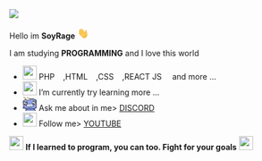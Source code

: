 <img src="https://i.imgur.com/E6nyXa1.jpg" width="" height=""/>

Hello im **SoyRage** <img src="https://github.com/Calatop/Calatop/blob/main/img/wave.gif?raw=true" width="20" height="20"/>

I am studying **PROGRAMMING** and I love this world

- <img src="https://c.tenor.com/rMxNr07CxSMAAAAC/cat-crazy-cat.gif" width="25" height="25"/> PHP<img src="https://upload.wikimedia.org/wikipedia/commons/thumb/2/27/PHP-logo.svg/1280px-PHP-logo.svg.png" width="15" height="15"/>,HTML<img src="https://www.atodocurso.com/sites/default/files/html.png" width="15" height="15"/>,CSS<img src="https://cdn-icons-png.flaticon.com/512/888/888847.png" width="15" height="15"/>,REACT JS<img src="https://upload.wikimedia.org/wikipedia/commons/thumb/9/99/Unofficial_JavaScript_logo_2.svg/1200px-Unofficial_JavaScript_logo_2.svg.png" width="15" height="15"/> and more ...
- <img src="https://c.tenor.com/CtH3jzV7Sa0AAAAM/studying-school.gif" width="25" height="25"/> I’m currently try learning more ...
- <img src="https://github.com/Calatop/Calatop/blob/main/img/wupspat.gif?raw=true" width="25" height="25"/> Ask me about in me> [DISCORD](https://discord.gg/4f9YcT97SZ)
- <img src="https://c.tenor.com/do8q_eYrsW4AAAAd/crying-black-guy-meme.gif" width="25" height="25"/> Follow me> [YOUTUBE](https://www.youtube.com/channel/UCfLzjIlbadSJnpymgjtRrCA)

<img src="https://c.tenor.com/OAzxoRoyfW0AAAAi/bolt-doodle.gif" width="25" height="25"/> **If I learned to program, you can too. Fight for your goals** <img src="https://c.tenor.com/OAzxoRoyfW0AAAAi/bolt-doodle.gif" width="25" height="25"/>
